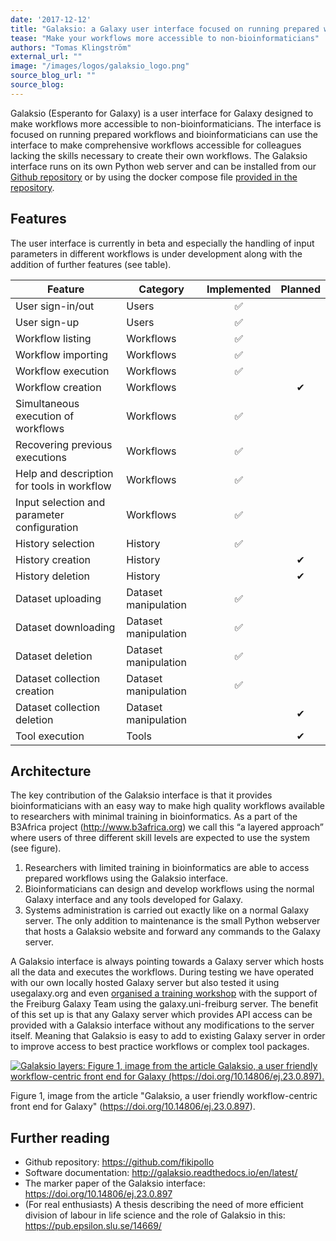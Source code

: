 ```yaml
---
date: '2017-12-12'
title: "Galaksio: a Galaxy user interface focused on running prepared workflows"
tease: "Make your workflows more accessible to non-bioinformaticians"
authors: "Tomas Klingström"
external_url: ""
image: "/images/logos/galaksio_logo.png"
source_blog_url: ""
source_blog: 
---
```


Galaksio (Esperanto for Galaxy) is a user interface for Galaxy designed to make workflows more accessible to non-bioinformaticians. The interface is focused on running prepared workflows and bioinformaticians can use the interface to make comprehensive workflows accessible for colleagues lacking the skills necessary to create their own workflows.
The Galaksio interface runs on its own Python web server and can be installed from our [Github repository](https://github.com/fikipollo/galaksio) or by using the docker compose file [provided in the repository](https://github.com/fikipollo/galaksio/tree/master/docker).


## Features

The user interface is currently in beta and especially the handling of input parameters in different workflows is under development along with the addition of further features (see table).

| Feature | Category | Implemented | Planned |
| ---- | ---- | :----: | :----: |
| User sign-in/out | Users | ✅ | |
| User sign-up | Users | ✅ | |
| Workflow listing | Workflows | ✅ | |
| Workflow importing | Workflows | ✅ | |
| Workflow execution | Workflows | ✅ | |
| Workflow creation | Workflows | | ✔ |
| Simultaneous execution of workflows | Workflows | ✅ | |
| Recovering previous executions | Workflows | ✅ | |
| Help and description for tools in workflow | Workflows | ✅ | |
| Input selection and parameter configuration | Workflows | ✅ | |
| History selection | History | ✅ | |
| History creation | History | | ✔ |
| History deletion | History | | ✔ |
| Dataset uploading | Dataset manipulation | ✅ | |
| Dataset downloading | Dataset manipulation | ✅ | |
| Dataset deletion | Dataset manipulation | ✅ | |
| Dataset collection creation | Dataset manipulation | ✅ | |
| Dataset collection deletion | Dataset manipulation| | ✔ |
| Tool execution | Tools | | ✔ |

## Architecture

The key contribution of the Galaksio interface is that it provides bioinformaticians with an easy way to make high quality workflows available to researchers with minimal training in bioinformatics. As a part of the B3Africa project (http://www.b3africa.org) we call this “a layered approach” where users of three different skill levels are expected to use the system (see figure).

1. Researchers with limited training in bioinformatics are able to access prepared workflows using the Galaksio interface.
2. Bioinformaticians can design and develop workflows using the normal Galaxy interface and any tools developed for Galaxy.
3. Systems administration is carried out exactly like on a normal Galaxy server. The only addition to maintenance is the small Python webserver that hosts a Galaksio website and forward any commands to the Galaxy server.

A Galaksio interface is always pointing towards a Galaxy server which hosts all the data and executes the workflows. During testing we have operated with our own locally hosted Galaxy server but also tested it using usegalaxy.org and even [organised a training workshop](https://usegalaxy-eu.github.io/galaxy-freiburg/2017/12/10/b3africa.html) with the support of the Freiburg Galaxy Team using the galaxy.uni-freiburg server. The benefit of this set up is that any Galaxy server which provides API access can be provided with a Galaksio interface without any modifications to the server itself. Meaning that Galaksio is easy to add to existing Galaxy server in order to improve access to best practice workflows or complex tool packages.

[<img class="img-fluid" src="/news/2017-12-galaksio/galaksio-layers.png" alt="Galaksio layers: Figure 1, image from the article Galaksio, a user friendly workflow-centric front end for Galaxy (https://doi.org/10.14806/ej.23.0.897)." />](https://doi.org/10.14806/ej.23.0.897)

Figure 1, image from the article "Galaksio, a user friendly workflow-centric front end for Galaxy" (https://doi.org/10.14806/ej.23.0.897).

## Further reading

* Github repository: https://github.com/fikipollo
* Software documentation: http://galaksio.readthedocs.io/en/latest/
* The marker paper of the Galaksio interface: https://doi.org/10.14806/ej.23.0.897
* (For real enthusiasts) A thesis describing the need of more efficient division of labour in life science and the role of Galaksio in this: https://pub.epsilon.slu.se/14669/

